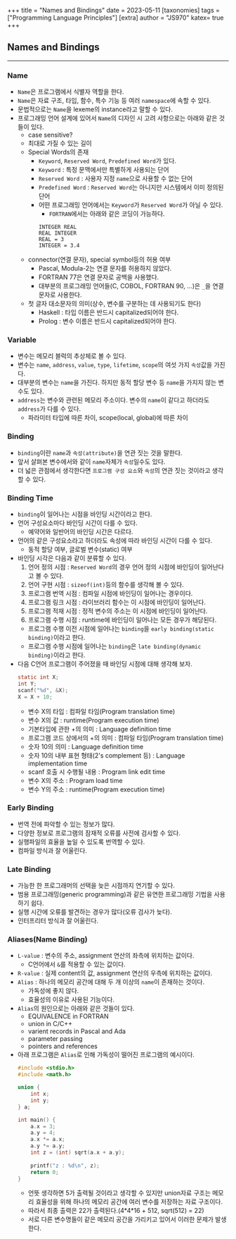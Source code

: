 +++
title = "Names and Bindings"
date = 2023-05-11
[taxonomies]
tags = ["Programming Language Principles"]
[extra]
author = "JS970"
katex= true
+++
## Names and Bindings
---
### Name
- `Name`은 프로그램에서 식별자 역할을 한다.
- `Name`은 자료 구조, 타입, 함수, 특수 기능 등 여러 `namespace`에 속할 수 있다.
- 문법적으로는 `Name`을 lexeme의 instance라고 말할 수 있다.
- 프로그래밍 언어 설계에 있어서 `Name`의 디자인 시 고려 사항으로는 아래와 같은 것들이 있다.
	- case sensitive?
	- 최대로 가질 수 있는 길이
	- Special Words의 존재
		- `Keyword`, `Reserved Word`, `Predefined Word`가 있다.
		- `Keyword` : 특정 문맥에서만 특별하게 사용되는 단어
		- `Reserved Word` : 사용자 지정 `name`으로 사용할 수 없는 단어
		- `Predefined Word` : `Reserved Word`는 아니지만 시스템에서 이미 정의된 단어
		- 어떤 프로그래밍 언어에서는 `Keyword`가 `Reserved Word`가 아닐 수 있다.
			- `FORTRAN`에서는 아래와 같은 코딩이 가능하다.
			```FORTRAN
			INTEGER REAL
			REAL INTEGER
			REAL = 3
			INTEGER = 3.4
			```
	- connector(연결 문자), special symbol등의 허용 여부
		- Pascal, Modula-2는 연결 문자를 허용하지 않았다.
		- FORTRAN 77은 연결 문자로 공백을 사용했다.
		- 대부분의 프로그래밍 언어들(C, COBOL, FORTRAN 90, ...)은 `_`을 연결 문자로 사용한다.
	- 첫 글자 대소문자의 의미(상수, 변수를 구분하는 데 사용되기도 한다)
		- Haskell : 타입 이름은 반드시 capitalized되어야 한다.
		- Prolog : 변수 이름은 반드시 capitalized되어야 한다.

### Variable
- 변수는 메모리 블럭의 추상체로 볼 수 있다.
- 변수는 `name`, `address`, `value`, `type`, `lifetime`, `scope`의 여섯 가지 `속성`값을 가진다.
- 대부분의 변수는 `name`을 가진다. 하지만 동적 할당 변수 등 `name`을 가지지 않는 변수도 있다.
- `address`는 변수와 관련된 메모리 주소이다. 변수의 `name`이 같다고 하더라도 `address`가 다를 수 있다.
	- 파라미터 타입에 따른 차이, scope(local, global)에 따른 차이

### Binding
- `binding`이란 `name`과 `속성(attribute)`을 연관 짓는 것을 말한다.
- 앞서 살펴본 변수에서와 같이 `name`자체가 `속성`일수도 있다.
- 더 넓은 관점에서 생각한다면 `프로그램 구성 요소`와 `속성`의 연관 짓는 것이라고 생각할 수 있다.

### Binding Time
- `binding`이 일어나는 시점을 바인딩 시간이라고 한다.
- 언어 구성요소마다 바인딩 시간이 다를 수 있다.
	- 예약어와 일반어의 바인딩 시간은 다르다.
- 언어의 같은 구성요소라고 하더라도 속성에 따라 바인딩 시간이 다를 수 있다.
	- 동적 할당 여부, 글로벌 변수(static) 여부
- 바인딩 시각은 다음과 같이 분류할 수 있다.
	1. 언어 정의 시점 : `Reserved Word`의 경우 언어 정의 시점에 바인딩이 일어난다고 볼 수 있다.
	2. 언어 구현 시점 : `sizeof(int)`등의 함수를 생각해 볼 수 있다.
	3. 프로그램 번역 시점 : 컴파일 시점에 바인딩이 일어나는 경우이다.
	4. 프로그램 링크 시점 : 라이브러리 함수는 이 시점에 바인딩이 일어난다.
	5. 프로그램 적재 시점 : 정적 변수의 주소는 이 시점에 바인딩이 일어난다.
	6. 프로그램 수행 시점 : runtime에 바인딩이 일어나는 모든 경우가 해당된다.
	- 프로그램 수행 이전 시점에 일어나는 `binding`을 `early binding(static binding)`이라고 한다.
	- 프로그램 수행 시점에 일어나는 `binding`은 `late binding(dynamic binding)`이라고 한다.
- 다음 C언어 프로그램이 주어졌을 때 바인딩 시점에 대해 생각해 보자.
	```C
	static int X; 
	int Y;
	scanf("%d", &X);
	X = X + 10;
	```
	- 변수 X의 타입 : 컴파일 타임(Program translation time)
	- 변수 X의 값 : runtime(Program execution time)
	- 기본타입에 관한 +의 의미 : Language definition time
	- 프로그램 코드 상에서의 +의 의미 : 컴파일 타임(Program translation time)
	- 숫자 10의 의미 : Language definition time
	- 숫자 10의 내부 표현 형태(2's complement 등) : Language implementation time
	- scanf 호출 시 수행될 내용 : Program link edit time
	- 변수 X의 주소 : Program load time
	- 변수 Y의 주소 : runtime(Program execution time)

### Early Binding
- 번역 전에 파악할 수 있는 정보가 많다.
- 다양한 정보로 프로그램의 잠재적 오류를 사전에 검사할 수 있다.
- 실행파일의 효율을 높일 수 있도록 번역할 수 있다.
- 컴파일 방식과 잘 어울린다.

### Late Binding
- 가능한 한 프로그래머의 선택을 늦은 시점까지 연기할 수 있다.
- 범용 프로그래밍(generic programming)과 같은 유연한 프로그래밍 기법을 사용하기 쉽다.
- 실행 시간에 오류를 발견하는 경우가 많다(오류 검사가 늦다).
- 인터프리터 방식과 잘 어울린다.

### Aliases(Name Binding)
- `L-value` : 변수의 주소, assignment 연산의 좌측에 위치하는 값이다.
	- C언어에서 `&`를 적용할 수 있는 값이다.
- `R-value` : 실제 content의 값, assignment 연산의 우측에 위치하는 값이다.
- `Alias` : 하나의 메모리 공간에 대해 두 개 이상의 `name`이 존재하는 것이다.
	- 가독성에 좋지 않다.
	- 효율성의 이유로 사용된 기능이다.
- `Alias`의 원인으로는 아래와 같은 것들이 있다.
	- EQUIVALENCE in FORTRAN
	- union in C/C++
	- varient records in Pascal and Ada
	- parameter passing
	- pointers and references
- 아래 프로그램은 `Alias`로 인해 가독성이 떨어진 프로그램의 예시이다.
	```C
	#include <stdio.h>
	#include <math.h>
	
	union {
		int x;
		int y;
	} a;
	
	int main() {
		a.x = 3;
		a.y = 4;
		a.x *= a.x;
		a.y *= a.y;
		int z = (int) sqrt(a.x + a.y);
		
		printf("z : %d\n", z);
		return 0;
	}
	```
	- 언뜻 생각하면 5가 출력될 것이라고 생각할 수 있지만 union자료 구조는 메모리 효율성을 위해 하나의 메모리 공간에 여러 변수를 저장하는 자료 구조이다.
	- 따라서 최종 출력은 22가 출력된다.(4\*4\*16 + 512, sqrt(512) = 22)
	- 서로 다른 변수명들이 같은 메모리 공간을 가리키고 있어서 이러한 문제가 발생한다.
